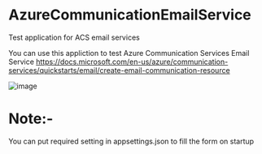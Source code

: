 # AzureCommunicationEmailService
 Test application for ACS email services
 

You can use this appliction to test Azure Communication Services Email Service https://docs.microsoft.com/en-us/azure/communication-services/quickstarts/email/create-email-communication-resource

![image](https://user-images.githubusercontent.com/36260446/230050202-e8eb0c40-adf0-4941-9878-179648139d34.png)


# Note:-
You can put required setting in appsettings.json to fill the form on startup

